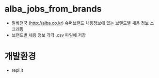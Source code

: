 # alba_jobs_from_brands
- 알바천국 (<http://alba.co.kr>) 슈퍼브랜드 채용정보에 있는 브랜드별 채용 정보 스크래핑
- 브랜드별 채용 정보 각각 .csv 파일에 저장

# 개발환경
- repl.it
